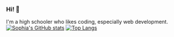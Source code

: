 ### Hi! 👋
I'm a high schooler who likes coding, especially web development. 
[![Sophia's GitHub stats](https://github-readme-stats.vercel.app/api?username=syz16)](https://github.com/anuraghazra/github-readme-stats)
[![Top Langs](https://github-readme-stats.vercel.app/api/top-langs/?username=syz16&langs_count=5)](https://github.com/anuraghazra/github-readme-stats)

<!--
**syz16/syz16** is a ✨ _special_ ✨ repository because its `README.md` (this file) appears on your GitHub profile.

Here are some ideas to get you started:

- 🔭 I’m currently working on ...
- 🌱 I’m currently learning ...
- 👯 I’m looking to collaborate on ...
- 🤔 I’m looking for help with ...
- 💬 Ask me about ...
- 📫 How to reach me: ...
- 😄 Pronouns: ...
- ⚡ Fun fact: ...
-->
